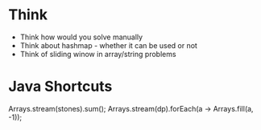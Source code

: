 # Think
- Think how would you solve manually
- Think about hashmap - whether it can be used or not
- Think of sliding winow in array/string problems


# Java Shortcuts

Arrays.stream(stones).sum();
Arrays.stream(dp).forEach(a -> Arrays.fill(a, -1));
      
      
